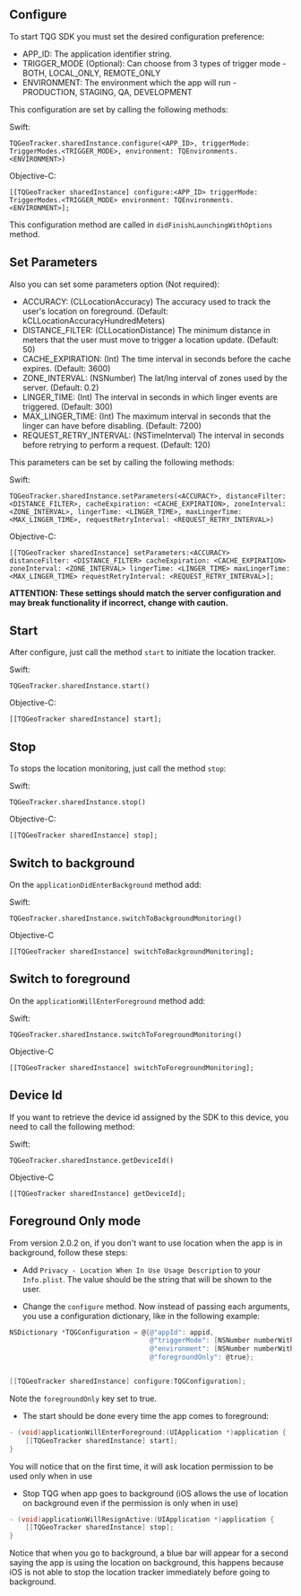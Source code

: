 ## Configure

To start TQG SDK you must set the desired configuration preference:

 - APP_ID: The application identifier string.
 - TRIGGER_MODE (Optional): Can choose from 3 types of trigger mode - BOTH, LOCAL_ONLY, REMOTE_ONLY
 - ENVIRONMENT: The environment which the app will run -  PRODUCTION, STAGING, QA, DEVELOPMENT

This configuration are set by calling the following methods:

Swift:
```
TQGeoTracker.sharedInstance.configure(<APP_ID>, triggerMode: TriggerModes.<TRIGGER_MODE>, environment: TQEnvironments.<ENVIRONMENT>)
```

Objective-C:
```
[[TQGeoTracker sharedInstance] configure:<APP_ID> triggerMode: TriggerModes.<TRIGGER_MODE> environment: TQEnvironments.<ENVIRONMENT>];
```

This configuration method are called in `didFinishLaunchingWithOptions` method.

## Set Parameters

Also you can set some parameters option (Not required):

  - ACCURACY: (CLLocationAccuracy) The accuracy used to track the user's location on foreground. (Default: kCLLocationAccuracyHundredMeters)
  - DISTANCE_FILTER: (CLLocationDistance) The minimum distance in meters that the user must move to trigger a location update. (Default: 50)
  - CACHE_EXPIRATION: (Int) The time interval in seconds before the cache expires. (Default: 3600)
  - ZONE_INTERVAL: (NSNumber) The lat/lng interval of zones used by the server. (Default: 0.2)
  - LINGER_TIME: (Int) The interval in seconds in which linger events are triggered. (Default: 300)
  - MAX_LINGER_TIME: (Int) The maximum interval in seconds that the linger can have before disabling. (Default: 7200)
  - REQUEST_RETRY_INTERVAL: (NSTimeInterval) The interval in seconds before retrying to perform a request. (Default: 120)

This parameters can be set by calling the following methods:

Swift:
```
TQGeoTracker.sharedInstance.setParameters(<ACCURACY>, distanceFilter: <DISTANCE_FILTER>, cacheExpiration: <CACHE_EXPIRATION>, zoneInterval: <ZONE_INTERVAL>, lingerTime: <LINGER_TIME>, maxLingerTime: <MAX_LINGER_TIME>, requestRetryInterval: <REQUEST_RETRY_INTERVAL>)
```

Objective-C:
```
[[TQGeoTracker sharedInstance] setParameters:<ACCURACY> distanceFilter: <DISTANCE_FILTER> cacheExpiration: <CACHE_EXPIRATION> zoneInterval: <ZONE_INTERVAL> lingerTime: <LINGER_TIME> maxLingerTime: <MAX_LINGER_TIME> requestRetryInterval: <REQUEST_RETRY_INTERVAL>];
```

**ATTENTION: These settings should match the server configuration and may break functionality if incorrect, change with caution.**

## Start
After configure, just call the method `start` to initiate the location tracker.

Swift:
```
TQGeoTracker.sharedInstance.start()
```

Objective-C:
```
[[TQGeoTracker sharedInstance] start];
```

## Stop

To stops the location monitoring, just call the method `stop`:

Swift:
```
TQGeoTracker.sharedInstance.stop()
```

Objective-C:
```
[[TQGeoTracker sharedInstance] stop];
```

## Switch to background

On the `applicationDidEnterBackground` method add:

Swift:
```
TQGeoTracker.sharedInstance.switchToBackgroundMonitoring()
```

Objective-C
```
[[TQGeoTracker sharedInstance] switchToBackgroundMonitoring];
```


## Switch to foreground

On the `applicationWillEnterForeground` method add:

Swift:
```
TQGeoTracker.sharedInstance.switchToForegroundMonitoring()
```

Objective-C
```
[[TQGeoTracker sharedInstance] switchToForegroundMonitoring];
```

## Device Id

If you want to retrieve the device id assigned by the SDK to this device, you need to call the following method:

Swift:
```
TQGeoTracker.sharedInstance.getDeviceId()
```

Objective-C
```
[[TQGeoTracker sharedInstance] getDeviceId];
```

## Foreground Only mode

From version 2.0.2 on, if you don't want to use location when the app is in background, follow these steps:

- Add `Privacy - Location When In Use Usage Description` to your `Info.plist`. The value should be the string that will be shown to the user.

- Change the `configure` method. Now instead of passing each arguments, you use a configuration dictionary, like in the following example:

```objective-c
NSDictionary *TQGConfiguration = @{@"appId": appid,
                                   @"triggerMode": [NSNumber numberWithInt: TriggerModes.Both],
                                   @"environment": [NSNumber numberWithInt: environment],
                                   @"foregroundOnly": @true};


[[TQGeoTracker sharedInstance] configure:TQGConfiguration];

```

Note the `foregroundOnly` key set to true.

- The start should be done every time the app comes to foreground:

```objective-c
- (void)applicationWillEnterForeground:(UIApplication *)application {
    [[TQGeoTracker sharedInstance] start];
}
```

You will notice that on the first time, it will ask location permission to be used only when in use

- Stop TQG when app goes to background (iOS allows the use of location on background even if the permission is only when in use)

```objective-c
- (void)applicationWillResignActive:(UIApplication *)application {
    [[TQGeoTracker sharedInstance] stop];
}
```

Notice that when you go to background, a blue bar will appear for a second saying the app is using the location on background, this happens because iOS is not able to stop the location tracker immediately before going to background.
